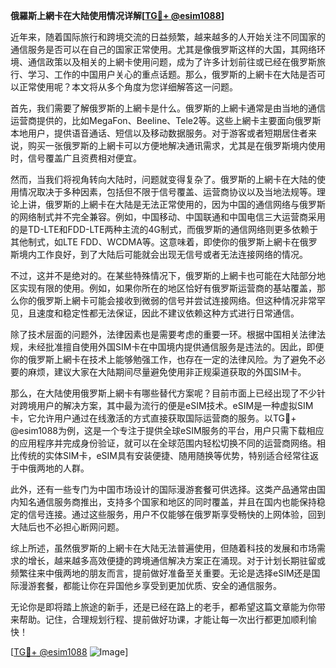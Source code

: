 **俄羅斯上網卡在大陆使用情况详解[[TG💪+ @esim1088](https://t.me/s/esim1088)]**

近年来，随着国际旅行和跨境交流的日益频繁，越来越多的人开始关注不同国家的通信服务是否可以在自己的国家正常使用。尤其是像俄罗斯这样的大国，其网络环境、通信政策以及相关的上網卡使用问题，成为了许多计划前往或已经在俄罗斯旅行、学习、工作的中国用户关心的重点话题。那么，俄罗斯的上網卡在大陆是否可以正常使用呢？本文将从多个角度为您详细解答这一问题。

首先，我们需要了解俄罗斯的上網卡是什么。俄罗斯的上網卡通常是由当地的通信运营商提供的，比如MegaFon、Beeline、Tele2等。这些上網卡主要面向俄罗斯本地用户，提供语音通话、短信以及移动数据服务。对于游客或者短期居住者来说，购买一张俄罗斯的上網卡可以方便地解决通讯需求，尤其是在俄罗斯境内使用时，信号覆盖广且资费相对便宜。

然而，当我们将视角转向大陆时，问题就变得复杂了。俄罗斯的上網卡在大陆的使用情况取决于多种因素，包括但不限于信号覆盖、运营商协议以及当地法规等。理论上讲，俄罗斯的上網卡在大陆是无法正常使用的，因为中国的通信网络与俄罗斯的网络制式并不完全兼容。例如，中国移动、中国联通和中国电信三大运营商采用的是TD-LTE和FDD-LTE两种主流的4G制式，而俄罗斯的通信网络则更多依赖于其他制式，如LTE FDD、WCDMA等。这意味着，即使你的俄罗斯上網卡在俄罗斯境内工作良好，到了大陆后可能就会出现无信号或者无法连接网络的情况。

不过，这并不是绝对的。在某些特殊情况下，俄罗斯的上網卡也可能在大陆部分地区实现有限的使用。例如，如果你所在的地区恰好有俄罗斯运营商的基站覆盖，那么你的俄罗斯上網卡可能会接收到微弱的信号并尝试连接网络。但这种情况非常罕见，且速度和稳定性都无法保证，因此不建议依赖这种方式进行日常通信。

除了技术层面的问题外，法律因素也是需要考虑的重要一环。根据中国相关法律法规，未经批准擅自使用外国SIM卡在中国境内提供通信服务是违法的。因此，即便你的俄罗斯上網卡在技术上能够勉强工作，也存在一定的法律风险。为了避免不必要的麻烦，建议大家在大陆期间尽量避免使用非正规渠道获取的外国SIM卡。

那么，在大陆使用俄罗斯上網卡有哪些替代方案呢？目前市面上已经出现了不少针对跨境用户的解决方案，其中最为流行的便是eSIM技术。eSIM是一种虚拟SIM卡，它允许用户通过在线激活的方式直接获取国际运营商的服务。以TG💪+ @esim1088为例，这是一个专注于提供全球eSIM服务的平台，用户只需下载相应的应用程序并完成身份验证，就可以在全球范围内轻松切换不同的运营商网络。相比传统的实体SIM卡，eSIM具有安装便捷、随用随换等优势，特别适合经常往返于中俄两地的人群。

此外，还有一些专门为中国市场设计的国际漫游套餐可供选择。这类产品通常由国内知名通信服务商推出，支持多个国家和地区的同时覆盖，并且在国内也能保持稳定的信号连接。通过这些服务，用户不仅能够在俄罗斯享受畅快的上网体验，回到大陆后也不必担心断网问题。

综上所述，虽然俄罗斯的上網卡在大陆无法普遍使用，但随着科技的发展和市场需求的增长，越来越多高效便捷的跨境通信解决方案正在涌现。对于计划长期驻留或频繁往来中俄两地的朋友而言，提前做好准备至关重要。无论是选择eSIM还是国际漫游套餐，都能让你在异国他乡享受到更加优质、安全的通信服务。

无论你是即将踏上旅途的新手，还是已经在路上的老手，都希望这篇文章能为你带来帮助。记住，合理规划行程、提前做好功课，才能让每一次出行都更加顺利愉快！

[[TG💪+ @esim1088](https://t.me/s/esim1088) ![Image](https://i.postimg.cc/4NQfJmqS/Snipaste-2025-05-13-00-14-12.png)]